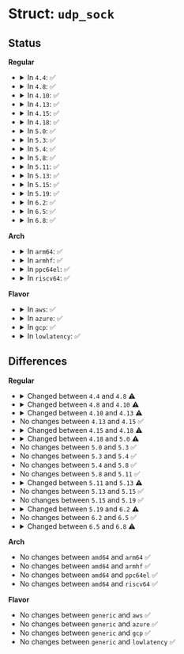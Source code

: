 # Struct: <code>udp_sock</code>

## Status
<b>Regular</b>
<ul>
<li>
<details>
<summary>In <code>4.4</code>: ✅</summary>

```c
struct udp_sock {
    struct inet_sock inet;
    int pending;
    unsigned int corkflag;
    __u8 encap_type;
    unsigned char no_check6_tx;
    unsigned char no_check6_rx;
    __u16 len;
    __u16 pcslen;
    __u16 pcrlen;
    __u8 pcflag;
    __u8 unused[3];
    int (*encap_rcv)(struct sock *, struct sk_buff *);
    void (*encap_destroy)(struct sock *);
};
```
</details>
</li>
<li>
<details>
<summary>In <code>4.8</code>: ✅</summary>

```c
struct udp_sock {
    struct inet_sock inet;
    int pending;
    unsigned int corkflag;
    __u8 encap_type;
    unsigned char no_check6_tx;
    unsigned char no_check6_rx;
    __u16 len;
    __u16 pcslen;
    __u16 pcrlen;
    __u8 pcflag;
    __u8 unused[3];
    int (*encap_rcv)(struct sock *, struct sk_buff *);
    void (*encap_destroy)(struct sock *);
    struct sk_buff ** (*gro_receive)(struct sock *, struct sk_buff **, struct sk_buff *);
    int (*gro_complete)(struct sock *, struct sk_buff *, int);
};
```
</details>
</li>
<li>
<details>
<summary>In <code>4.10</code>: ✅</summary>

```c
struct udp_sock {
    struct inet_sock inet;
    int pending;
    unsigned int corkflag;
    __u8 encap_type;
    unsigned char no_check6_tx;
    unsigned char no_check6_rx;
    __u16 len;
    __u16 pcslen;
    __u16 pcrlen;
    __u8 pcflag;
    __u8 unused[3];
    int (*encap_rcv)(struct sock *, struct sk_buff *);
    void (*encap_destroy)(struct sock *);
    struct sk_buff ** (*gro_receive)(struct sock *, struct sk_buff **, struct sk_buff *);
    int (*gro_complete)(struct sock *, struct sk_buff *, int);
    int forward_deficit;
};
```
</details>
</li>
<li>
<details>
<summary>In <code>4.13</code>: ✅</summary>

```c
struct udp_sock {
    struct inet_sock inet;
    int pending;
    unsigned int corkflag;
    __u8 encap_type;
    unsigned char no_check6_tx;
    unsigned char no_check6_rx;
    __u16 len;
    __u16 pcslen;
    __u16 pcrlen;
    __u8 pcflag;
    __u8 unused[3];
    int (*encap_rcv)(struct sock *, struct sk_buff *);
    void (*encap_destroy)(struct sock *);
    struct sk_buff ** (*gro_receive)(struct sock *, struct sk_buff **, struct sk_buff *);
    int (*gro_complete)(struct sock *, struct sk_buff *, int);
    struct sk_buff_head reader_queue;
    int forward_deficit;
};
```
</details>
</li>
<li>
<details>
<summary>In <code>4.15</code>: ✅</summary>

```c
struct udp_sock {
    struct inet_sock inet;
    int pending;
    unsigned int corkflag;
    __u8 encap_type;
    unsigned char no_check6_tx;
    unsigned char no_check6_rx;
    __u16 len;
    __u16 pcslen;
    __u16 pcrlen;
    __u8 pcflag;
    __u8 unused[3];
    int (*encap_rcv)(struct sock *, struct sk_buff *);
    void (*encap_destroy)(struct sock *);
    struct sk_buff ** (*gro_receive)(struct sock *, struct sk_buff **, struct sk_buff *);
    int (*gro_complete)(struct sock *, struct sk_buff *, int);
    struct sk_buff_head reader_queue;
    int forward_deficit;
};
```
</details>
</li>
<li>
<details>
<summary>In <code>4.18</code>: ✅</summary>

```c
struct udp_sock {
    struct inet_sock inet;
    int pending;
    unsigned int corkflag;
    __u8 encap_type;
    unsigned char no_check6_tx;
    unsigned char no_check6_rx;
    __u16 len;
    __u16 gso_size;
    __u16 pcslen;
    __u16 pcrlen;
    __u8 pcflag;
    __u8 unused[3];
    int (*encap_rcv)(struct sock *, struct sk_buff *);
    void (*encap_destroy)(struct sock *);
    struct sk_buff ** (*gro_receive)(struct sock *, struct sk_buff **, struct sk_buff *);
    int (*gro_complete)(struct sock *, struct sk_buff *, int);
    struct sk_buff_head reader_queue;
    int forward_deficit;
};
```
</details>
</li>
<li>
<details>
<summary>In <code>5.0</code>: ✅</summary>

```c
struct udp_sock {
    struct inet_sock inet;
    int pending;
    unsigned int corkflag;
    __u8 encap_type;
    unsigned char no_check6_tx;
    unsigned char no_check6_rx;
    unsigned char encap_enabled;
    unsigned char gro_enabled;
    __u16 len;
    __u16 gso_size;
    __u16 pcslen;
    __u16 pcrlen;
    __u8 pcflag;
    __u8 unused[3];
    int (*encap_rcv)(struct sock *, struct sk_buff *);
    int (*encap_err_lookup)(struct sock *, struct sk_buff *);
    void (*encap_destroy)(struct sock *);
    struct sk_buff * (*gro_receive)(struct sock *, struct list_head *, struct sk_buff *);
    int (*gro_complete)(struct sock *, struct sk_buff *, int);
    struct sk_buff_head reader_queue;
    int forward_deficit;
};
```
</details>
</li>
<li>
<details>
<summary>In <code>5.3</code>: ✅</summary>

```c
struct udp_sock {
    struct inet_sock inet;
    int pending;
    unsigned int corkflag;
    __u8 encap_type;
    unsigned char no_check6_tx;
    unsigned char no_check6_rx;
    unsigned char encap_enabled;
    unsigned char gro_enabled;
    __u16 len;
    __u16 gso_size;
    __u16 pcslen;
    __u16 pcrlen;
    __u8 pcflag;
    __u8 unused[3];
    int (*encap_rcv)(struct sock *, struct sk_buff *);
    int (*encap_err_lookup)(struct sock *, struct sk_buff *);
    void (*encap_destroy)(struct sock *);
    struct sk_buff * (*gro_receive)(struct sock *, struct list_head *, struct sk_buff *);
    int (*gro_complete)(struct sock *, struct sk_buff *, int);
    struct sk_buff_head reader_queue;
    int forward_deficit;
};
```
</details>
</li>
<li>
<details>
<summary>In <code>5.4</code>: ✅</summary>

```c
struct udp_sock {
    struct inet_sock inet;
    int pending;
    unsigned int corkflag;
    __u8 encap_type;
    unsigned char no_check6_tx;
    unsigned char no_check6_rx;
    unsigned char encap_enabled;
    unsigned char gro_enabled;
    __u16 len;
    __u16 gso_size;
    __u16 pcslen;
    __u16 pcrlen;
    __u8 pcflag;
    __u8 unused[3];
    int (*encap_rcv)(struct sock *, struct sk_buff *);
    int (*encap_err_lookup)(struct sock *, struct sk_buff *);
    void (*encap_destroy)(struct sock *);
    struct sk_buff * (*gro_receive)(struct sock *, struct list_head *, struct sk_buff *);
    int (*gro_complete)(struct sock *, struct sk_buff *, int);
    struct sk_buff_head reader_queue;
    int forward_deficit;
};
```
</details>
</li>
<li>
<details>
<summary>In <code>5.8</code>: ✅</summary>

```c
struct udp_sock {
    struct inet_sock inet;
    int pending;
    unsigned int corkflag;
    __u8 encap_type;
    unsigned char no_check6_tx;
    unsigned char no_check6_rx;
    unsigned char encap_enabled;
    unsigned char gro_enabled;
    __u16 len;
    __u16 gso_size;
    __u16 pcslen;
    __u16 pcrlen;
    __u8 pcflag;
    __u8 unused[3];
    int (*encap_rcv)(struct sock *, struct sk_buff *);
    int (*encap_err_lookup)(struct sock *, struct sk_buff *);
    void (*encap_destroy)(struct sock *);
    struct sk_buff * (*gro_receive)(struct sock *, struct list_head *, struct sk_buff *);
    int (*gro_complete)(struct sock *, struct sk_buff *, int);
    struct sk_buff_head reader_queue;
    int forward_deficit;
};
```
</details>
</li>
<li>
<details>
<summary>In <code>5.11</code>: ✅</summary>

```c
struct udp_sock {
    struct inet_sock inet;
    int pending;
    unsigned int corkflag;
    __u8 encap_type;
    unsigned char no_check6_tx;
    unsigned char no_check6_rx;
    unsigned char encap_enabled;
    unsigned char gro_enabled;
    __u16 len;
    __u16 gso_size;
    __u16 pcslen;
    __u16 pcrlen;
    __u8 pcflag;
    __u8 unused[3];
    int (*encap_rcv)(struct sock *, struct sk_buff *);
    int (*encap_err_lookup)(struct sock *, struct sk_buff *);
    void (*encap_destroy)(struct sock *);
    struct sk_buff * (*gro_receive)(struct sock *, struct list_head *, struct sk_buff *);
    int (*gro_complete)(struct sock *, struct sk_buff *, int);
    struct sk_buff_head reader_queue;
    int forward_deficit;
};
```
</details>
</li>
<li>
<details>
<summary>In <code>5.13</code>: ✅</summary>

```c
struct udp_sock {
    struct inet_sock inet;
    int pending;
    unsigned int corkflag;
    __u8 encap_type;
    unsigned char no_check6_tx;
    unsigned char no_check6_rx;
    unsigned char encap_enabled;
    unsigned char gro_enabled;
    unsigned char accept_udp_l4;
    unsigned char accept_udp_fraglist;
    __u16 len;
    __u16 gso_size;
    __u16 pcslen;
    __u16 pcrlen;
    __u8 pcflag;
    __u8 unused[3];
    int (*encap_rcv)(struct sock *, struct sk_buff *);
    int (*encap_err_lookup)(struct sock *, struct sk_buff *);
    void (*encap_destroy)(struct sock *);
    struct sk_buff * (*gro_receive)(struct sock *, struct list_head *, struct sk_buff *);
    int (*gro_complete)(struct sock *, struct sk_buff *, int);
    struct sk_buff_head reader_queue;
    int forward_deficit;
};
```
</details>
</li>
<li>
<details>
<summary>In <code>5.15</code>: ✅</summary>

```c
struct udp_sock {
    struct inet_sock inet;
    int pending;
    unsigned int corkflag;
    __u8 encap_type;
    unsigned char no_check6_tx;
    unsigned char no_check6_rx;
    unsigned char encap_enabled;
    unsigned char gro_enabled;
    unsigned char accept_udp_l4;
    unsigned char accept_udp_fraglist;
    __u16 len;
    __u16 gso_size;
    __u16 pcslen;
    __u16 pcrlen;
    __u8 pcflag;
    __u8 unused[3];
    int (*encap_rcv)(struct sock *, struct sk_buff *);
    int (*encap_err_lookup)(struct sock *, struct sk_buff *);
    void (*encap_destroy)(struct sock *);
    struct sk_buff * (*gro_receive)(struct sock *, struct list_head *, struct sk_buff *);
    int (*gro_complete)(struct sock *, struct sk_buff *, int);
    struct sk_buff_head reader_queue;
    int forward_deficit;
};
```
</details>
</li>
<li>
<details>
<summary>In <code>5.19</code>: ✅</summary>

```c
struct udp_sock {
    struct inet_sock inet;
    int pending;
    unsigned int corkflag;
    __u8 encap_type;
    unsigned char no_check6_tx;
    unsigned char no_check6_rx;
    unsigned char encap_enabled;
    unsigned char gro_enabled;
    unsigned char accept_udp_l4;
    unsigned char accept_udp_fraglist;
    __u16 len;
    __u16 gso_size;
    __u16 pcslen;
    __u16 pcrlen;
    __u8 pcflag;
    __u8 unused[3];
    int (*encap_rcv)(struct sock *, struct sk_buff *);
    int (*encap_err_lookup)(struct sock *, struct sk_buff *);
    void (*encap_destroy)(struct sock *);
    struct sk_buff * (*gro_receive)(struct sock *, struct list_head *, struct sk_buff *);
    int (*gro_complete)(struct sock *, struct sk_buff *, int);
    struct sk_buff_head reader_queue;
    int forward_deficit;
};
```
</details>
</li>
<li>
<details>
<summary>In <code>6.2</code>: ✅</summary>

```c
struct udp_sock {
    struct inet_sock inet;
    int pending;
    unsigned int corkflag;
    __u8 encap_type;
    unsigned char no_check6_tx;
    unsigned char no_check6_rx;
    unsigned char encap_enabled;
    unsigned char gro_enabled;
    unsigned char accept_udp_l4;
    unsigned char accept_udp_fraglist;
    __u16 len;
    __u16 gso_size;
    __u16 pcslen;
    __u16 pcrlen;
    __u8 pcflag;
    __u8 unused[3];
    int (*encap_rcv)(struct sock *, struct sk_buff *);
    void (*encap_err_rcv)(struct sock *, struct sk_buff *, int, __be16, u32, u8 *);
    int (*encap_err_lookup)(struct sock *, struct sk_buff *);
    void (*encap_destroy)(struct sock *);
    struct sk_buff * (*gro_receive)(struct sock *, struct list_head *, struct sk_buff *);
    int (*gro_complete)(struct sock *, struct sk_buff *, int);
    struct sk_buff_head reader_queue;
    int forward_deficit;
    int forward_threshold;
};
```
</details>
</li>
<li>
<details>
<summary>In <code>6.5</code>: ✅</summary>

```c
struct udp_sock {
    struct inet_sock inet;
    int pending;
    unsigned int corkflag;
    __u8 encap_type;
    unsigned char no_check6_tx;
    unsigned char no_check6_rx;
    unsigned char encap_enabled;
    unsigned char gro_enabled;
    unsigned char accept_udp_l4;
    unsigned char accept_udp_fraglist;
    __u16 len;
    __u16 gso_size;
    __u16 pcslen;
    __u16 pcrlen;
    __u8 pcflag;
    __u8 unused[3];
    int (*encap_rcv)(struct sock *, struct sk_buff *);
    void (*encap_err_rcv)(struct sock *, struct sk_buff *, int, __be16, u32, u8 *);
    int (*encap_err_lookup)(struct sock *, struct sk_buff *);
    void (*encap_destroy)(struct sock *);
    struct sk_buff * (*gro_receive)(struct sock *, struct list_head *, struct sk_buff *);
    int (*gro_complete)(struct sock *, struct sk_buff *, int);
    struct sk_buff_head reader_queue;
    int forward_deficit;
    int forward_threshold;
};
```
</details>
</li>
<li>
<details>
<summary>In <code>6.8</code>: ✅</summary>

```c
struct udp_sock {
    struct inet_sock inet;
    long unsigned int udp_flags;
    int pending;
    __u8 encap_type;
    __u16 len;
    __u16 gso_size;
    __u16 pcslen;
    __u16 pcrlen;
    int (*encap_rcv)(struct sock *, struct sk_buff *);
    void (*encap_err_rcv)(struct sock *, struct sk_buff *, int, __be16, u32, u8 *);
    int (*encap_err_lookup)(struct sock *, struct sk_buff *);
    void (*encap_destroy)(struct sock *);
    struct sk_buff * (*gro_receive)(struct sock *, struct list_head *, struct sk_buff *);
    int (*gro_complete)(struct sock *, struct sk_buff *, int);
    struct sk_buff_head reader_queue;
    int forward_deficit;
    int forward_threshold;
};
```
</details>
</li>
</ul>
<b>Arch</b>
<ul>
<li>
<details>
<summary>In <code>arm64</code>: ✅</summary>

```c
struct udp_sock {
    struct inet_sock inet;
    int pending;
    unsigned int corkflag;
    __u8 encap_type;
    unsigned char no_check6_tx;
    unsigned char no_check6_rx;
    unsigned char encap_enabled;
    unsigned char gro_enabled;
    __u16 len;
    __u16 gso_size;
    __u16 pcslen;
    __u16 pcrlen;
    __u8 pcflag;
    __u8 unused[3];
    int (*encap_rcv)(struct sock *, struct sk_buff *);
    int (*encap_err_lookup)(struct sock *, struct sk_buff *);
    void (*encap_destroy)(struct sock *);
    struct sk_buff * (*gro_receive)(struct sock *, struct list_head *, struct sk_buff *);
    int (*gro_complete)(struct sock *, struct sk_buff *, int);
    struct sk_buff_head reader_queue;
    int forward_deficit;
};
```
</details>
</li>
<li>
<details>
<summary>In <code>armhf</code>: ✅</summary>

```c
struct udp_sock {
    struct inet_sock inet;
    int pending;
    unsigned int corkflag;
    __u8 encap_type;
    unsigned char no_check6_tx;
    unsigned char no_check6_rx;
    unsigned char encap_enabled;
    unsigned char gro_enabled;
    __u16 len;
    __u16 gso_size;
    __u16 pcslen;
    __u16 pcrlen;
    __u8 pcflag;
    __u8 unused[3];
    int (*encap_rcv)(struct sock *, struct sk_buff *);
    int (*encap_err_lookup)(struct sock *, struct sk_buff *);
    void (*encap_destroy)(struct sock *);
    struct sk_buff * (*gro_receive)(struct sock *, struct list_head *, struct sk_buff *);
    int (*gro_complete)(struct sock *, struct sk_buff *, int);
    struct sk_buff_head reader_queue;
    int forward_deficit;
};
```
</details>
</li>
<li>
<details>
<summary>In <code>ppc64el</code>: ✅</summary>

```c
struct udp_sock {
    struct inet_sock inet;
    int pending;
    unsigned int corkflag;
    __u8 encap_type;
    unsigned char no_check6_tx;
    unsigned char no_check6_rx;
    unsigned char encap_enabled;
    unsigned char gro_enabled;
    __u16 len;
    __u16 gso_size;
    __u16 pcslen;
    __u16 pcrlen;
    __u8 pcflag;
    __u8 unused[3];
    int (*encap_rcv)(struct sock *, struct sk_buff *);
    int (*encap_err_lookup)(struct sock *, struct sk_buff *);
    void (*encap_destroy)(struct sock *);
    struct sk_buff * (*gro_receive)(struct sock *, struct list_head *, struct sk_buff *);
    int (*gro_complete)(struct sock *, struct sk_buff *, int);
    struct sk_buff_head reader_queue;
    int forward_deficit;
};
```
</details>
</li>
<li>
<details>
<summary>In <code>riscv64</code>: ✅</summary>

```c
struct udp_sock {
    struct inet_sock inet;
    int pending;
    unsigned int corkflag;
    __u8 encap_type;
    unsigned char no_check6_tx;
    unsigned char no_check6_rx;
    unsigned char encap_enabled;
    unsigned char gro_enabled;
    __u16 len;
    __u16 gso_size;
    __u16 pcslen;
    __u16 pcrlen;
    __u8 pcflag;
    __u8 unused[3];
    int (*encap_rcv)(struct sock *, struct sk_buff *);
    int (*encap_err_lookup)(struct sock *, struct sk_buff *);
    void (*encap_destroy)(struct sock *);
    struct sk_buff * (*gro_receive)(struct sock *, struct list_head *, struct sk_buff *);
    int (*gro_complete)(struct sock *, struct sk_buff *, int);
    struct sk_buff_head reader_queue;
    int forward_deficit;
};
```
</details>
</li>
</ul>
<b>Flavor</b>
<ul>
<li>
<details>
<summary>In <code>aws</code>: ✅</summary>

```c
struct udp_sock {
    struct inet_sock inet;
    int pending;
    unsigned int corkflag;
    __u8 encap_type;
    unsigned char no_check6_tx;
    unsigned char no_check6_rx;
    unsigned char encap_enabled;
    unsigned char gro_enabled;
    __u16 len;
    __u16 gso_size;
    __u16 pcslen;
    __u16 pcrlen;
    __u8 pcflag;
    __u8 unused[3];
    int (*encap_rcv)(struct sock *, struct sk_buff *);
    int (*encap_err_lookup)(struct sock *, struct sk_buff *);
    void (*encap_destroy)(struct sock *);
    struct sk_buff * (*gro_receive)(struct sock *, struct list_head *, struct sk_buff *);
    int (*gro_complete)(struct sock *, struct sk_buff *, int);
    struct sk_buff_head reader_queue;
    int forward_deficit;
};
```
</details>
</li>
<li>
<details>
<summary>In <code>azure</code>: ✅</summary>

```c
struct udp_sock {
    struct inet_sock inet;
    int pending;
    unsigned int corkflag;
    __u8 encap_type;
    unsigned char no_check6_tx;
    unsigned char no_check6_rx;
    unsigned char encap_enabled;
    unsigned char gro_enabled;
    __u16 len;
    __u16 gso_size;
    __u16 pcslen;
    __u16 pcrlen;
    __u8 pcflag;
    __u8 unused[3];
    int (*encap_rcv)(struct sock *, struct sk_buff *);
    int (*encap_err_lookup)(struct sock *, struct sk_buff *);
    void (*encap_destroy)(struct sock *);
    struct sk_buff * (*gro_receive)(struct sock *, struct list_head *, struct sk_buff *);
    int (*gro_complete)(struct sock *, struct sk_buff *, int);
    struct sk_buff_head reader_queue;
    int forward_deficit;
};
```
</details>
</li>
<li>
<details>
<summary>In <code>gcp</code>: ✅</summary>

```c
struct udp_sock {
    struct inet_sock inet;
    int pending;
    unsigned int corkflag;
    __u8 encap_type;
    unsigned char no_check6_tx;
    unsigned char no_check6_rx;
    unsigned char encap_enabled;
    unsigned char gro_enabled;
    __u16 len;
    __u16 gso_size;
    __u16 pcslen;
    __u16 pcrlen;
    __u8 pcflag;
    __u8 unused[3];
    int (*encap_rcv)(struct sock *, struct sk_buff *);
    int (*encap_err_lookup)(struct sock *, struct sk_buff *);
    void (*encap_destroy)(struct sock *);
    struct sk_buff * (*gro_receive)(struct sock *, struct list_head *, struct sk_buff *);
    int (*gro_complete)(struct sock *, struct sk_buff *, int);
    struct sk_buff_head reader_queue;
    int forward_deficit;
};
```
</details>
</li>
<li>
<details>
<summary>In <code>lowlatency</code>: ✅</summary>

```c
struct udp_sock {
    struct inet_sock inet;
    int pending;
    unsigned int corkflag;
    __u8 encap_type;
    unsigned char no_check6_tx;
    unsigned char no_check6_rx;
    unsigned char encap_enabled;
    unsigned char gro_enabled;
    __u16 len;
    __u16 gso_size;
    __u16 pcslen;
    __u16 pcrlen;
    __u8 pcflag;
    __u8 unused[3];
    int (*encap_rcv)(struct sock *, struct sk_buff *);
    int (*encap_err_lookup)(struct sock *, struct sk_buff *);
    void (*encap_destroy)(struct sock *);
    struct sk_buff * (*gro_receive)(struct sock *, struct list_head *, struct sk_buff *);
    int (*gro_complete)(struct sock *, struct sk_buff *, int);
    struct sk_buff_head reader_queue;
    int forward_deficit;
};
```
</details>
</li>
</ul>

## Differences
<b>Regular</b>
<ul>
<li>
<details>
<summary>Changed between <code>4.4</code> and <code>4.8</code> ⚠️</summary>
<ul>
<li>
<b>Field added. </b>
<code>struct sk_buff ** (*gro_receive)(struct sock *, struct sk_buff **, struct sk_buff *)</code>
</li>
<li>
<b>Field added. </b>
<code>int (*gro_complete)(struct sock *, struct sk_buff *, int)</code>
</li>
</ul>
</details>
</li>
<li>
<details>
<summary>Changed between <code>4.8</code> and <code>4.10</code> ⚠️</summary>
<ul>
<li>
<b>Field added. </b>
<code>int forward_deficit</code>
</li>
</ul>
</details>
</li>
<li>
<details>
<summary>Changed between <code>4.10</code> and <code>4.13</code> ⚠️</summary>
<ul>
<li>
<b>Field added. </b>
<code>struct sk_buff_head reader_queue</code>
</li>
</ul>
</details>
</li>
<li>
No changes between <code>4.13</code> and <code>4.15</code> ✅
</li>
<li>
<details>
<summary>Changed between <code>4.15</code> and <code>4.18</code> ⚠️</summary>
<ul>
<li>
<b>Field added. </b>
<code>__u16 gso_size</code>
</li>
</ul>
</details>
</li>
<li>
<details>
<summary>Changed between <code>4.18</code> and <code>5.0</code> ⚠️</summary>
<ul>
<li>
<b>Field added. </b>
<code>unsigned char encap_enabled</code>
</li>
<li>
<b>Field added. </b>
<code>unsigned char gro_enabled</code>
</li>
<li>
<b>Field added. </b>
<code>int (*encap_err_lookup)(struct sock *, struct sk_buff *)</code>
</li>
<li>
<b>Field type changed. </b>
<code>struct sk_buff ** (*gro_receive)(struct sock *, struct sk_buff **, struct sk_buff *)</code> ➡️ <code>struct sk_buff * (*gro_receive)(struct sock *, struct list_head *, struct sk_buff *)</code>
</li>
</ul>
</details>
</li>
<li>
No changes between <code>5.0</code> and <code>5.3</code> ✅
</li>
<li>
No changes between <code>5.3</code> and <code>5.4</code> ✅
</li>
<li>
No changes between <code>5.4</code> and <code>5.8</code> ✅
</li>
<li>
No changes between <code>5.8</code> and <code>5.11</code> ✅
</li>
<li>
<details>
<summary>Changed between <code>5.11</code> and <code>5.13</code> ⚠️</summary>
<ul>
<li>
<b>Field added. </b>
<code>unsigned char accept_udp_l4</code>
</li>
<li>
<b>Field added. </b>
<code>unsigned char accept_udp_fraglist</code>
</li>
</ul>
</details>
</li>
<li>
No changes between <code>5.13</code> and <code>5.15</code> ✅
</li>
<li>
No changes between <code>5.15</code> and <code>5.19</code> ✅
</li>
<li>
<details>
<summary>Changed between <code>5.19</code> and <code>6.2</code> ⚠️</summary>
<ul>
<li>
<b>Field added. </b>
<code>void (*encap_err_rcv)(struct sock *, struct sk_buff *, int, __be16, u32, u8 *)</code>
</li>
<li>
<b>Field added. </b>
<code>int forward_threshold</code>
</li>
</ul>
</details>
</li>
<li>
No changes between <code>6.2</code> and <code>6.5</code> ✅
</li>
<li>
<details>
<summary>Changed between <code>6.5</code> and <code>6.8</code> ⚠️</summary>
<ul>
<li>
<b>Field added. </b>
<code>long unsigned int udp_flags</code>
</li>
<li>
<b>Field removed. </b>
<code>unsigned int corkflag</code>
</li>
<li>
<b>Field removed. </b>
<code>unsigned char no_check6_tx</code>
</li>
<li>
<b>Field removed. </b>
<code>unsigned char no_check6_rx</code>
</li>
<li>
<b>Field removed. </b>
<code>unsigned char encap_enabled</code>
</li>
<li>
<b>Field removed. </b>
<code>unsigned char gro_enabled</code>
</li>
<li>
<b>Field removed. </b>
<code>unsigned char accept_udp_l4</code>
</li>
<li>
<b>Field removed. </b>
<code>unsigned char accept_udp_fraglist</code>
</li>
<li>
<b>Field removed. </b>
<code>__u8 pcflag</code>
</li>
<li>
<b>Field removed. </b>
<code>__u8 unused[3]</code>
</li>
</ul>
</details>
</li>
</ul>
<b>Arch</b>
<ul>
<li>
No changes between <code>amd64</code> and <code>arm64</code> ✅
</li>
<li>
No changes between <code>amd64</code> and <code>armhf</code> ✅
</li>
<li>
No changes between <code>amd64</code> and <code>ppc64el</code> ✅
</li>
<li>
No changes between <code>amd64</code> and <code>riscv64</code> ✅
</li>
</ul>
<b>Flavor</b>
<ul>
<li>
No changes between <code>generic</code> and <code>aws</code> ✅
</li>
<li>
No changes between <code>generic</code> and <code>azure</code> ✅
</li>
<li>
No changes between <code>generic</code> and <code>gcp</code> ✅
</li>
<li>
No changes between <code>generic</code> and <code>lowlatency</code> ✅
</li>
</ul>
